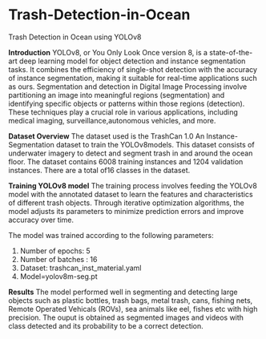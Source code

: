 # Trash-Detection-in-Ocean
Trash Detection  in Ocean using YOLOv8


**Introduction** 
YOLOv8, or You Only Look Once version 8, is a state-of-the-art deep learning model for object detection and instance segmentation tasks. It combines the efficiency of single-shot detection with the accuracy of instance
segmentation, making it suitable for real-time applications such as ours. Segmentation and detection in Digital Image Processing involve partitioning an image into meaningful regions (segmentation) and identifying specific objects or patterns within those regions (detection). These techniques play a crucial role in various applications, including medical imaging, surveillance,autonomous vehicles, and more.

**Dataset Overview**
The dataset used is the TrashCan 1.0 An Instance-Segmentation dataset to train the YOLOv8models. This dataset consists of underwater imagery to detect and segment trash in and around the ocean floor. The dataset contains 6008 training instances and 1204 validation instances. There are a total of16 classes in the dataset.

**Training YOLOv8 model**
The training process involves feeding the YOLOv8 model with the annotated dataset to learn the features and characteristics of different trash objects. Through iterative optimization algorithms, the model adjusts its parameters to minimize prediction errors and improve accuracy over time.

The model was trained according to the following parameters:
1. Number of epochs: 5
2. Number of batches : 16
3. Dataset: trashcan_inst_material.yaml
4. Model=yolov8m-seg.pt

**Results**
The model performed well in segmenting and detecting large objects such as plastic bottles, trash bags, metal trash, cans, fishing nets, Remote Operated Vehicals (ROVs), sea animals like eel, fishes etc with high precision. The ouput is obtained as segmented images and videos with class detected and its probability to be a correct detection.
